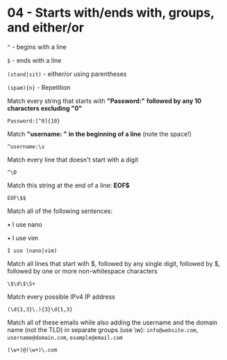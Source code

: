 # 04 - Starts with/ends with, groups, and either/or

`^` - begins with a line

`$` - ends with a line

`(stand|sit)` - either/or using parentheses

`(spam){n}` - Repetition

Match every string that starts with **"Password:"** **followed by any 10 characters excluding "0"**

`Password:[^0]{10}`

Match **"username: "** **in the beginning of a line** (note the space!)

`^username:\s`

Match every line that doesn't start with a digit

`^\D`

Match this string at the end of a line: **EOF$**

`EOF\$$`

Match all of the following sentences:

• I use nano

• I use vim

`I use (nano|vim)`

Match all lines that start with $, followed by any single digit, followed by $, followed by one or more non-whitespace characters

`\$\d\$\S+`

Match every possible IPv4 IP address

`(\d{1,3}\.){3}\d{1,3}`

Match all of these emails while also adding the username and the domain name (not the TLD) in separate groups (use \w): `info@website.com`, `username@domain.com`, `example@email.com`

`(\w+)@(\w+)\.com`